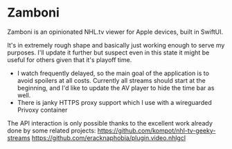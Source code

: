 # Zamboni

Zamboni is an opinionated NHL.tv viewer for Apple devices, built in SwiftUI. 

It's in extremely rough shape and basically just working enough to serve my purposes. I'll update it further but suspect even in this state it might be useful for others given that it's playoff time.

- I watch frequently delayed, so the main goal of the application is to avoid spoilers at all costs. Currently all streams should start at the beginning, and I'd like to update the AV player to hide the time bar as well.
- There is janky HTTPS proxy support which I use with a wireguarded Privoxy container

The API interaction is only possible thanks to the excellent work already done by some related projects:
https://github.com/kompot/nhl-tv-geeky-streams
https://github.com/eracknaphobia/plugin.video.nhlgcl